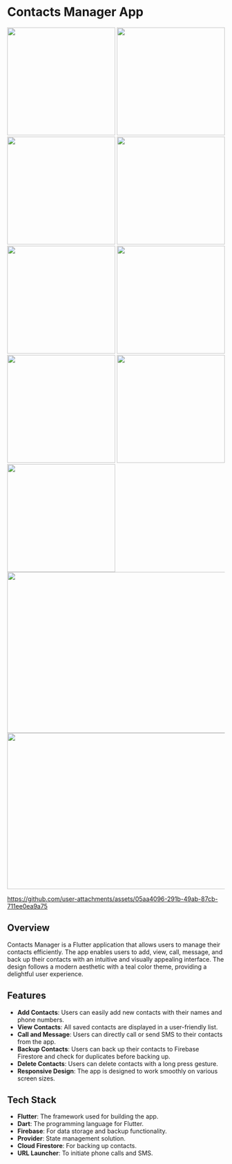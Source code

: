 # Contacts Manager App

<img src="https://github.com/user-attachments/assets/51e0066c-848f-4405-adbc-b3f11fe7dd6d" width="250">

<img src="https://github.com/user-attachments/assets/a8ce936a-3a7f-4713-9caf-644fb0ff9480" width="250">

<img src="https://github.com/user-attachments/assets/05995caf-8940-4e0e-a698-53be828359d1" width="250">

<img src="https://github.com/user-attachments/assets/f62f2df6-a251-49d2-8a96-93094a516f45" width="250">

<img src="https://github.com/user-attachments/assets/d0c6d850-d2e7-48e3-b0dc-e254d8877a28" width="250">

<img src="https://github.com/user-attachments/assets/7ab83d5a-47a8-47a7-af0b-adf06333cb3d" width="250">

<img src="https://github.com/user-attachments/assets/5dfa8b95-41fb-4104-a1fb-8efd21523c82" width="250">

<img src="https://github.com/user-attachments/assets/dcfde63d-3005-4e75-ac08-33f2b52a8fa7" width="250">

<img src="https://github.com/user-attachments/assets/ba7a7da2-2de1-44c5-a837-ec68a9a462c8" width="250">

<img src="https://github.com/user-attachments/assets/8cb3347a-d475-4af7-a671-0a345804f16c" width="1280" height="373">

<img src="https://github.com/user-attachments/assets/c02c19c6-ce42-4a10-85e5-f750fd260399" width="992" height="362">

https://github.com/user-attachments/assets/05aa4096-291b-49ab-87cb-711ee0ea9a75

## Overview

Contacts Manager is a Flutter application that allows users to manage their contacts efficiently. The app enables users to add, view, call, message, and back up their contacts with an intuitive and visually appealing interface. The design follows a modern aesthetic with a teal color theme, providing a delightful user experience.

## Features

- **Add Contacts**: Users can easily add new contacts with their names and phone numbers.
- **View Contacts**: All saved contacts are displayed in a user-friendly list.
- **Call and Message**: Users can directly call or send SMS to their contacts from the app.
- **Backup Contacts**: Users can back up their contacts to Firebase Firestore and check for duplicates before backing up.
- **Delete Contacts**: Users can delete contacts with a long press gesture.
- **Responsive Design**: The app is designed to work smoothly on various screen sizes.

## Tech Stack

- **Flutter**: The framework used for building the app.
- **Dart**: The programming language for Flutter.
- **Firebase**: For data storage and backup functionality.
- **Provider**: State management solution.
- **Cloud Firestore**: For backing up contacts.
- **URL Launcher**: To initiate phone calls and SMS.

